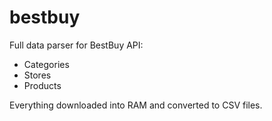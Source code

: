 # bestbuy
Full data parser for BestBuy API:
- Categories
- Stores
- Products

Everything downloaded into RAM and converted to CSV files.
